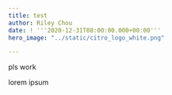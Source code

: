 ```yaml
---
title: test
author: Riley Chou
date: ! '''2020-12-31T08:00:00.000+00:00'''
hero_image: "../static/citro_logo_white.png"

---
```

pls work

lorem ipsum